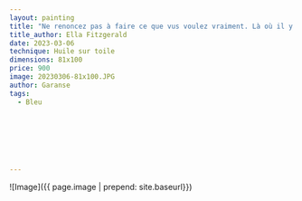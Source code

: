 ```yaml
---
layout: painting
title: "Ne renoncez pas à faire ce que vus voulez vraiment. Là où il y a des rêves, de l'amour et de l'inspiration, vous ne pourrez pas vous tromper."   
title_author: Ella Fitzgerald    
date: 2023-03-06
technique: Huile sur toile
dimensions: 81x100
price: 900
image: 20230306-81x100.JPG
author: Garanse
tags:
  - Bleu
  
  
  
 
  
  
  
---
```

![Image]({{ page.image | prepend: site.baseurl}})

